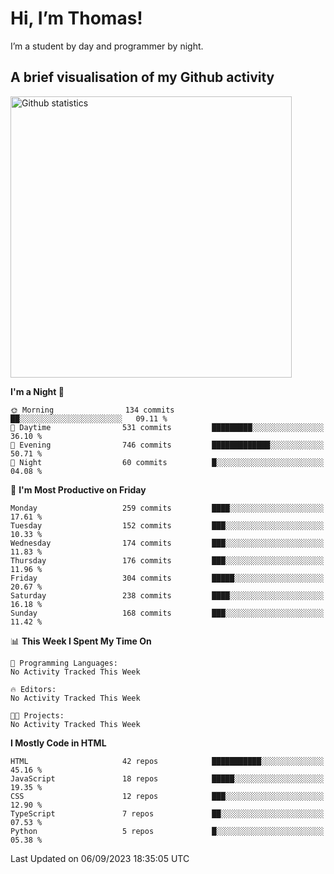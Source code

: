 # Hi, I’m Thomas!
I’m a student by day and programmer by night.

## A brief visualisation of my Github activity

<img title="My Github statistics" alt="Github statistics" width="450px" src="https://github-readme-stats.vercel.app/api?username=thomasrettig&show_icons=true&include_all_commits=true&count_private=true&&hide=issues&theme=tokyonight&border_radius=6px"/>

<!--START_SECTION:waka-->
**I'm a Night 🦉** 

```text
🌞 Morning                134 commits         ██░░░░░░░░░░░░░░░░░░░░░░░   09.11 % 
🌆 Daytime                531 commits         █████████░░░░░░░░░░░░░░░░   36.10 % 
🌃 Evening                746 commits         █████████████░░░░░░░░░░░░   50.71 % 
🌙 Night                  60 commits          █░░░░░░░░░░░░░░░░░░░░░░░░   04.08 % 
```
📅 **I'm Most Productive on Friday** 

```text
Monday                   259 commits         ████░░░░░░░░░░░░░░░░░░░░░   17.61 % 
Tuesday                  152 commits         ███░░░░░░░░░░░░░░░░░░░░░░   10.33 % 
Wednesday                174 commits         ███░░░░░░░░░░░░░░░░░░░░░░   11.83 % 
Thursday                 176 commits         ███░░░░░░░░░░░░░░░░░░░░░░   11.96 % 
Friday                   304 commits         █████░░░░░░░░░░░░░░░░░░░░   20.67 % 
Saturday                 238 commits         ████░░░░░░░░░░░░░░░░░░░░░   16.18 % 
Sunday                   168 commits         ███░░░░░░░░░░░░░░░░░░░░░░   11.42 % 
```


📊 **This Week I Spent My Time On** 

```text
💬 Programming Languages: 
No Activity Tracked This Week

🔥 Editors: 
No Activity Tracked This Week

🐱‍💻 Projects: 
No Activity Tracked This Week
```

**I Mostly Code in HTML** 

```text
HTML                     42 repos            ███████████░░░░░░░░░░░░░░   45.16 % 
JavaScript               18 repos            █████░░░░░░░░░░░░░░░░░░░░   19.35 % 
CSS                      12 repos            ███░░░░░░░░░░░░░░░░░░░░░░   12.90 % 
TypeScript               7 repos             ██░░░░░░░░░░░░░░░░░░░░░░░   07.53 % 
Python                   5 repos             █░░░░░░░░░░░░░░░░░░░░░░░░   05.38 % 
```




 Last Updated on 06/09/2023 18:35:05 UTC
<!--END_SECTION:waka-->
